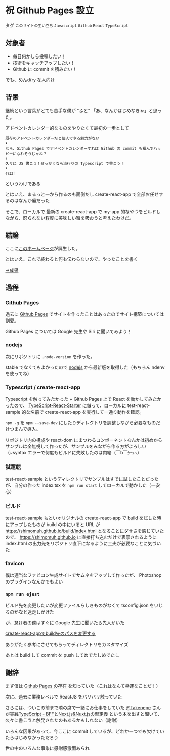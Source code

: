 # 祝 Github Pages 設立

タグ `このサイトの生い立ち` `Javascript` `Github` `React` `TypeScript`

## 対象者

* 毎日何かしら投稿したい！
* 技術をキャッチアップしたい！
* Github に commit を積みたい！

でも、めんd(ry な人向け

## 背景

継続という言葉がとても苦手な僕が "ふと" 「あ、なんかはじめなきゃ」と思った。

アドベントカレンダー的なものをやりたくて最初の一歩として

```
既存のアドベントカレンダーだと個人でやる魅力がない
↓
なら、Github Pages でアドベントカレンダーすれば Github の commit も積んでハッピーになれそうじゃね？
↓
久々に JS 書こう！せっかくなら流行りの Typescript で書こう！
↓
ｲﾏｺｺ!
```

というわけである

とはいえ、まるっと一から作るのも面倒だし create-react-app で全部お任せするのはなんか癪だった

そこで、ローカルで 最新の create-react-app で my-app 的なやつをビルドしながら、怒られない程度に美味しい蜜を吸おうと考えたわけだ。

## 結論

ここに[このホームページ](https://shimomuh.github.io)が誕生した。

とはいえ、これで終わると何も伝わらないので、やったことを書く

[→成果](https://github.com/shimomuh/shimomuh.github.io/commit/701ff943a1bada641bf941af404ba9e1551852bc)

## 過程

### Github Pages

過去に [Github Pages](https://pages.github.com/) でサイトを作ったことはあったのでサイト構築については割愛。

Github Pages については Google 先生や Siri に聞いてみよう！

### nodejs

次にリポジトリに `.node-version` を作った。

stable でなくてもよかったので [nodejs](https://nodejs.org/ja/) から最新版を取得した（もちろん ndenv を使ってね）

### Typescript / create-react-app

Typescript を触ってみたかった + Github Pages 上で React を動かしてみたかったので、 [TypeScript-React-Starter](https://github.com/Microsoft/TypeScript-React-Starter#typescript-react-starter) に倣って、ローカルに test-react-sample 的な名前で create-react-app を実行して一通り動作を確認。

`npm -g` を `npm --save-dev` にしたりディレクトリを調整しながら必要なものだけつまんで導入。

リポジトリ内の構成や react-dom にまつわるコンポーネントなんかは初めからサンプルは全無視して作ったが、サンプルをみながら作る方がよろしい（~syntax エラーで何度もビルドに失敗したのは内緒（￣b￣ｼｰｯ~）

### 試運転

test-react-sample というディレクトリでサンプルはすでに試したことだったが、自分の作った index.tsx を `npm run start` してローカルで動かした（一安心）

### ビルド

test-react-sample もといオリジナルの create-react-app で build を試した時にアップしたものが build の中にいると URL が https://shimomuh.github.io/build/index.html となることにダサさを感じていたので、 https://shimomuh.github.io に直接打ち込むだけで表示されるように index.html の出力先をリポジトリ直下になるように工夫が必要なことに気づいた

### favicon

僕は適当なファビコン生成サイトでサムネをアップして作ったが、 Photoshop のプラグインなんかでもよい

### `npm run ejest`

ビルド先を変更したいが変更ファイルらしきものがなくて tsconfig.json をいじるのかなと迷走しかけた

が、怠け者の僕はすぐに Google 先生に聞いたら先人がいた

[create-react-appでbuild先のパスを変更する](https://qiita.com/yakimeron/items/7a4f8d9e70a4a2b1b96b)

ありがたく参考にさせてもらってディレクトリをカスタマイズ

あとは build して commit を push してめでたしめでたし

## 謝辞

まず僕は [Github Pages の存在](https://pages.github.com/) を知っていた（これはなんて幸運なことだ！）

次に、過去に業務レベルで ReactJS をバリバリ触っていた

さらには、ついこの前まで隣の席で一緒にお仕事をしていた [@Takepepe](https://github.com/Takepepe) さんが[実践TypeScript - BFFとNext.js&Nuxt.jsの型定義](https://www.amazon.co.jp/dp/483996937X?fbclid=IwAR2f8NdtIH6YFiojk-dgtCWEg-dibkggPCTVtEqR73DEdSRiM1Q6iotC0c8) という本を出すと聞いて、久々に書こうと触発されたのもあるかもしれない（謝謝）

いろんな因果があって、今ここに commit しているが、どれか一つでも欠けていたらはじめなかっただろう

世の中のいろんな事象に感謝感激雨あられ
